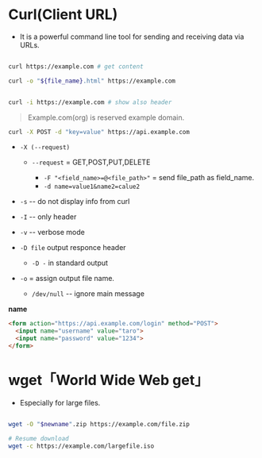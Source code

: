 # Curl(Client URL) 

* It is a powerful command line tool for sending and receiving data via URLs.

```bash

curl https://example.com # get content

curl -o "${file_name}.html" https://example.com


curl -i https://example.com # show also header

```
> Example.com(org) is reserved example domain.
```bash
curl -X POST -d "key=value" https://api.example.com
```
* `-X (--request)`
    * `--request` = GET,POST,PUT,DELETE

        * `-F "<field_name>=@<file_path>"` = send file_path as field_name.
        * `-d name=value1&name2=calue2` 


* `-s` -- do not display info from curl

* `-I` -- only header

* `-v` -- verbose mode

* `-D file` output responce header
  * `-D -` in standard output

* `-o` = assign output file name.
  * `/dev/null` -- ignore main message

**name**
```html
<form action="https://api.example.com/login" method="POST">
  <input name="username" value="taro">
  <input name="password" value="1234">
</form>
```


# wget「World Wide Web get」

* Especially for large files.

```bash

wget -O "$newname".zip https://example.com/file.zip

# Resume download
wget -c https://example.com/largefile.iso
```
